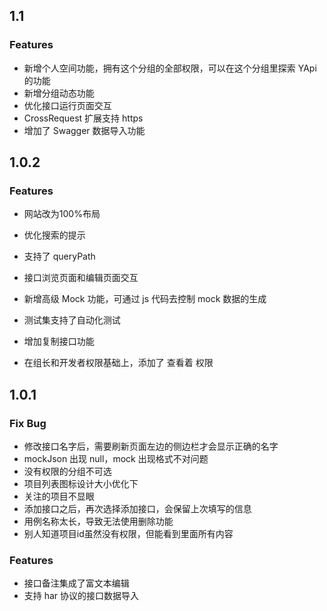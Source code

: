 
## 1.1
### Features
* 新增个人空间功能，拥有这个分组的全部权限，可以在这个分组里探索 YApi 的功能
* 新增分组动态功能
* 优化接口运行页面交互
* CrossRequest 扩展支持 https
* 增加了 Swagger 数据导入功能


## 1.0.2

### Features
* 网站改为100%布局

* 优化搜索的提示

* 支持了 queryPath

* 接口浏览页面和编辑页面交互

* 新增高级 Mock 功能，可通过 js 代码去控制 mock 数据的生成

* 测试集支持了自动化测试

* 增加复制接口功能

* 在组长和开发者权限基础上，添加了 查看着 权限



## 1.0.1

### Fix Bug

* 修改接口名字后，需要刷新页面左边的侧边栏才会显示正确的名字 
* mockJson 出现 null，mock 出现格式不对问题 
* 没有权限的分组不可选  
* 项目列表图标设计大小优化下 
* 关注的项目不显眼  
* 添加接口之后，再次选择添加接口，会保留上次填写的信息 
* 用例名称太长，导致无法使用删除功能 
* 别人知道项目id虽然没有权限，但能看到里面所有内容 

### Features

* 接口备注集成了富文本编辑 
* 支持 har 协议的接口数据导入 
